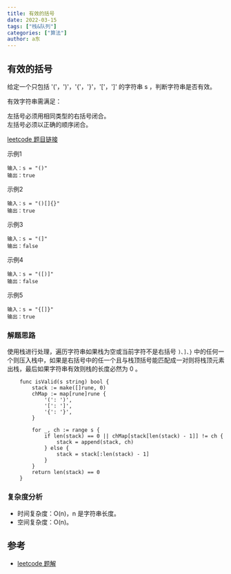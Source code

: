 ```yaml
---
title: 有效的括号
date: 2022-03-15
tags: ["栈&队列"]
categories: ["算法"]
author: a东
---
```


##  有效的括号
给定一个只包括 '('，')'，'{'，'}'，'['，']' 的字符串 s ，判断字符串是否有效。

有效字符串需满足：

左括号必须用相同类型的右括号闭合。<br>
左括号必须以正确的顺序闭合。<br>

[leetcode 题目链接](https://leetcode-cn.com/problems/valid-parentheses/)

示例1
```
输入：s = "()"
输出：true
```

示例2
```
输入：s = "()[]{}"
输出：true
```
<!-- more -->

示例3
```
输入：s = "(]"
输出：false
```

示例4
```
输入：s = "([)]"
输出：false
```

示例5
```
输入：s = "{[]}"
输出：true
```

### 解题思路
使用栈进行处理，遍历字符串如果栈为空或当前字符不是右括号 `)、]、}` 中的任何一个则压入栈中，如果是右括号中的任一个且与栈顶括号能匹配成一对则将栈顶元素出栈，最后如果字符串有效则栈的长度必然为 0 。

```cgo
    func isValid(s string) bool {
        stack := make([]rune, 0)
        chMap := map[rune]rune {
            '(': ')',
            '[': ']',
            '{': '}',
        }
    
        for _, ch := range s {
            if len(stack) == 0 || chMap[stack[len(stack) - 1]] != ch {
                stack = append(stack, ch)
            } else {
                stack = stack[:len(stack) - 1]
            }
        }
        return len(stack) == 0
    }
```


### 复杂度分析
- 时间复杂度：O(n)，n 是字符串长度。
- 空间复杂度：O(n)。



## 参考
* [leetcode 题解](https://leetcode-cn.com/problems/valid-parentheses/solution/you-xiao-de-gua-hao-by-leetcode-solution/)






